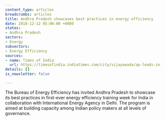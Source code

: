 ```yaml
---
content_type: articles
breadcrumbs: articles
title: Andhra Pradesh showcases best practices in energy efficiency
date: 2018-12-12 05:00:00 +0000
states:
- Andhra Pradesh
sectors:
- Energy
subsectors:
- Energy Efficiency
sources:
- name: Times of India
  url: https://timesofindia.indiatimes.com/city/vijayawada/ap-leads-in-energy-efficiency-to-coach-other-states/articleshowprint/66989591.cms
details: []
is_newsletter: false

---
```

The Bureau of Energy Efficiency has invited Andhra Pradesh to showcase its best practices in first-ever energy efficiency training week for India in collaboration with International Energy Agency in Delhi. The program is aimed at building capacity among Indian policy makers at all levels of governance.
